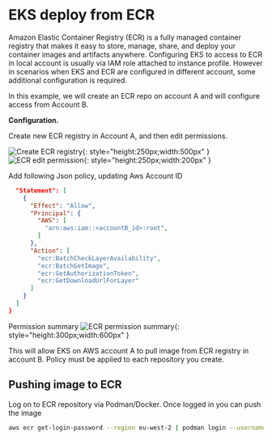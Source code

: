 # EKS deploy from ECR
Amazon Elastic Container Registry (ECR) is a fully managed container registry that makes it easy to store, manage, share, and deploy your container images and artifacts anywhere. Configuring EKS to access to ECR in local account is usually via IAM role attached to instance profile. However in scenarios when EKS and ECR are configured in different account, some additional configuration is required.

In this example, we will create an ECR repo on account A and will configure access from Account B.

**Configuration.**

Create new ECR registry in Account A, and then edit permissions.

![Create ECR registry ](https://vettom-images.s3.eu-west-1.amazonaws.com/aws/ecr-create-repo.png){: style="height:250px;width:500px"  }
![ECR edit permission ](https://vettom-images.s3.eu-west-1.amazonaws.com/aws/ecr-permission.png){: style="height:250px;width:200px"  }

Add following Json policy, updating Aws Account ID

```json
  "Statement": [
    {
      "Effect": "Allow",
      "Principal": {
        "AWS": [
          "arn:aws:iam::<accountB_id>:root",
        ]
      },
      "Action": [
        "ecr:BatchCheckLayerAvailability",
        "ecr:BatchGetImage",
        "ecr:GetAuthorizationToken",
        "ecr:GetDownloadUrlForLayer"
      ]
    }
  ]
}
```
Permission summary
![ECR permission summary ](https://vettom-images.s3.eu-west-1.amazonaws.com/aws/ecr-permission-summary.png){: style="height:300px;width:600px" }


This will allow EKS on  AWS account A to pull image from ECR registry in account B. Policy must be applied to each repository you create.

## Pushing image to ECR
Log on to ECR repository via Podman/Docker. Once logged in you can push the image
```bash
aws ecr get-login-password --region eu-west-2 | podman login --username AWS --password-stdin <aws account id>.dkr.ecr.eu-west-2.amazonaws.com
```
